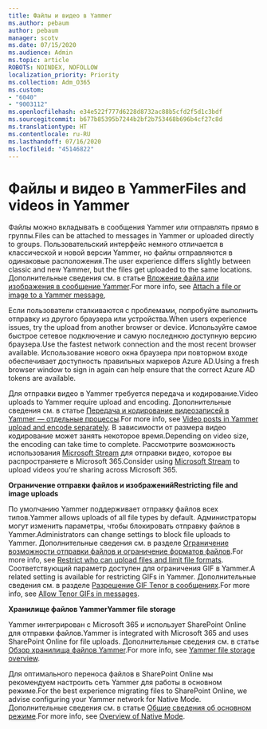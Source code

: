 ```yaml
---
title: Файлы и видео в Yammer
ms.author: pebaum
author: pebaum
manager: scotv
ms.date: 07/15/2020
ms.audience: Admin
ms.topic: article
ROBOTS: NOINDEX, NOFOLLOW
localization_priority: Priority
ms.collection: Adm_O365
ms.custom:
- "6040"
- "9003112"
ms.openlocfilehash: e34e522f777d6228d8732ac88b5cfd2f5d1c3bdf
ms.sourcegitcommit: b677b85395b7244b2bf2b753468b696b4cf27c8d
ms.translationtype: HT
ms.contentlocale: ru-RU
ms.lasthandoff: 07/16/2020
ms.locfileid: "45146822"
---
```

# <a name="files-and-videos-in-yammer"></a><span data-ttu-id="2bc90-102">Файлы и видео в Yammer</span><span class="sxs-lookup"><span data-stu-id="2bc90-102">Files and videos in Yammer</span></span>

<span data-ttu-id="2bc90-103">Файлы можно вкладывать в сообщения Yammer или отправлять прямо в группы.</span><span class="sxs-lookup"><span data-stu-id="2bc90-103">Files can be attached to messages in Yammer or uploaded directly to groups.</span></span> <span data-ttu-id="2bc90-104">Пользовательский интерфейс немного отличается в классической и новой версии Yammer, но файлы отправляются в одинаковые расположения.</span><span class="sxs-lookup"><span data-stu-id="2bc90-104">The user experience differs slightly between classic and new Yammer, but the files get uploaded to the same locations.</span></span> <span data-ttu-id="2bc90-105">Дополнительные сведения см. в статье [Вложение файла или изображения в сообщение Yammer](https://support.microsoft.com/office/attach-a-file-or-image-to-a-yammer-message-f576d4d1-ad66-4ce4-9c43-46cf75978dbf).</span><span class="sxs-lookup"><span data-stu-id="2bc90-105">For more info, see [Attach a file or image to a Yammer message](https://support.microsoft.com/office/attach-a-file-or-image-to-a-yammer-message-f576d4d1-ad66-4ce4-9c43-46cf75978dbf),</span></span>  

<span data-ttu-id="2bc90-106">Если пользователи сталкиваются с проблемами, попробуйте выполнить отправку из другого браузера или устройства.</span><span class="sxs-lookup"><span data-stu-id="2bc90-106">When users experience issues, try the upload from another browser or device.</span></span> <span data-ttu-id="2bc90-107">Используйте самое быстрое сетевое подключение и самую последнюю доступную версию браузера.</span><span class="sxs-lookup"><span data-stu-id="2bc90-107">Use the fastest network connection and the most recent browser available.</span></span> <span data-ttu-id="2bc90-108">Использование нового окна браузера при повторном входе обеспечивает доступность правильных маркеров Azure AD.</span><span class="sxs-lookup"><span data-stu-id="2bc90-108">Using a fresh browser window to sign in again can help ensure that the correct Azure AD tokens are available.</span></span>

<span data-ttu-id="2bc90-109">Для отправки видео в Yammer требуется передача и кодирование.</span><span class="sxs-lookup"><span data-stu-id="2bc90-109">Video uploads to Yammer require upload and encoding.</span></span> <span data-ttu-id="2bc90-110">Дополнительные сведения см. в статье [Передача и кодирование видеозаписей в Yammer — отдельные процессы](https://support.microsoft.com/office/video-posts-in-yammer-upload-and-encode-separately-5b3a348e-3a0a-4c4b-95b1-eabdf245ba25).</span><span class="sxs-lookup"><span data-stu-id="2bc90-110">For more info, see [Video posts in Yammer upload and encode separately](https://support.microsoft.com/office/video-posts-in-yammer-upload-and-encode-separately-5b3a348e-3a0a-4c4b-95b1-eabdf245ba25).</span></span> <span data-ttu-id="2bc90-111">В зависимости от размера видео кодирование может занять некоторое время.</span><span class="sxs-lookup"><span data-stu-id="2bc90-111">Depending on video size, the encoding can take time to complete.</span></span> <span data-ttu-id="2bc90-112">Рассмотрите возможность использования [Microsoft Stream](https://docs.microsoft.com/stream/overview) для отправки видео, которое вы распространяете в Microsoft 365.</span><span class="sxs-lookup"><span data-stu-id="2bc90-112">Consider using [Microsoft Stream](https://docs.microsoft.com/stream/overview) to upload videos you're sharing across Microsoft 365.</span></span>

<span data-ttu-id="2bc90-113">**Ограничение отправки файлов и изображений**</span><span class="sxs-lookup"><span data-stu-id="2bc90-113">**Restricting file and image uploads**</span></span>

<span data-ttu-id="2bc90-114">По умолчанию Yammer поддерживает отправку файлов всех типов.</span><span class="sxs-lookup"><span data-stu-id="2bc90-114">Yammer allows uploads of all file types by default.</span></span> <span data-ttu-id="2bc90-115">Администраторы могут изменить параметры, чтобы блокировать отправку файлов в Yammer.</span><span class="sxs-lookup"><span data-stu-id="2bc90-115">Administrators can change settings to block file uploads to Yammer.</span></span> <span data-ttu-id="2bc90-116">Дополнительные сведения см. в разделе [Ограничение возможности отправки файлов и ограничение форматов файлов](https://docs.microsoft.com/yammer/configure-your-yammer-network/configure-yammer#restrict-who-can-upload-files-and-limit-file-formats).</span><span class="sxs-lookup"><span data-stu-id="2bc90-116">For more info, see [Restrict who can upload files and limit file formats](https://docs.microsoft.com/yammer/configure-your-yammer-network/configure-yammer#restrict-who-can-upload-files-and-limit-file-formats).</span></span> <span data-ttu-id="2bc90-117">Соответствующий параметр доступен для ограничения GIF в Yammer.</span><span class="sxs-lookup"><span data-stu-id="2bc90-117">A related setting is available for restricting GIFs in Yammer.</span></span> <span data-ttu-id="2bc90-118">Дополнительные сведения см. в разделе [Разрешение GIF Tenor в сообщениях](https://docs.microsoft.com/yammer/configure-your-yammer-network/configure-yammer#allow-tenor-gifs-in-messages).</span><span class="sxs-lookup"><span data-stu-id="2bc90-118">For more info, see [Allow Tenor GIFs in messages](https://docs.microsoft.com/yammer/configure-your-yammer-network/configure-yammer#allow-tenor-gifs-in-messages).</span></span>

<span data-ttu-id="2bc90-119">**Хранилище файлов Yammer**</span><span class="sxs-lookup"><span data-stu-id="2bc90-119">**Yammer file storage**</span></span>

<span data-ttu-id="2bc90-120">Yammer интегрирован с Microsoft 365 и использует SharePoint Online для отправки файлов.</span><span class="sxs-lookup"><span data-stu-id="2bc90-120">Yammer is integrated with Microsoft 365 and uses SharePoint Online for file uploads.</span></span> <span data-ttu-id="2bc90-121">Дополнительные сведения см. в статье [Обзор хранилища файлов Yammer](https://docs.microsoft.com/yammer/get-started-with-yammer/file-storage).</span><span class="sxs-lookup"><span data-stu-id="2bc90-121">For more info, see [Yammer file storage overview](https://docs.microsoft.com/yammer/get-started-with-yammer/file-storage).</span></span> 

<span data-ttu-id="2bc90-122">Для оптимального переноса файлов в SharePoint Online мы рекомендуем настроить сеть Yammer для работы в основном режиме.</span><span class="sxs-lookup"><span data-stu-id="2bc90-122">For the best experience migrating files to SharePoint Online, we advise configuring your Yammer network for Native Mode.</span></span> <span data-ttu-id="2bc90-123">Дополнительные сведения см. в статье [Общие сведения об основном режиме](https://docs.microsoft.com/yammer/configure-your-yammer-network/overview-native-mode).</span><span class="sxs-lookup"><span data-stu-id="2bc90-123">For more info, see [Overview of Native Mode](https://docs.microsoft.com/yammer/configure-your-yammer-network/overview-native-mode).</span></span> 